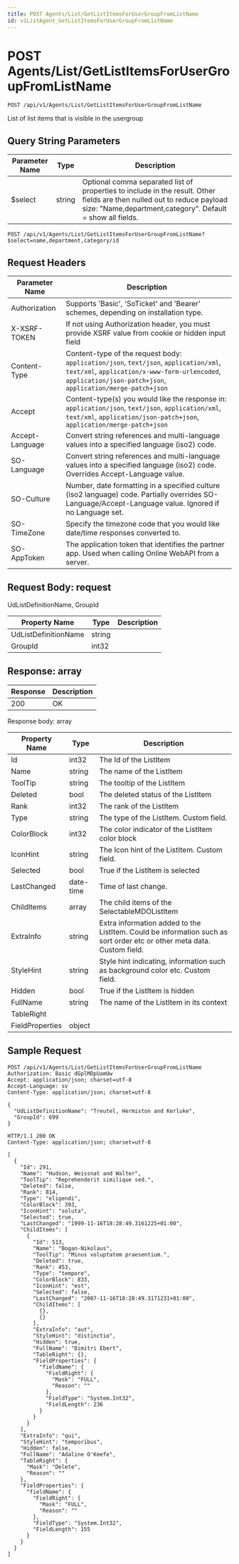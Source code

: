 ```yaml
---
title: POST Agents/List/GetListItemsForUserGroupFromListName
id: v1ListAgent_GetListItemsForUserGroupFromListName
---
```


# POST Agents/List/GetListItemsForUserGroupFromListName

```http
POST /api/v1/Agents/List/GetListItemsForUserGroupFromListName
```

List of list items that is visible in the usergroup







## Query String Parameters

| Parameter Name | Type |  Description |
|----------------|------|--------------|
| $select | string |  Optional comma separated list of properties to include in the result. Other fields are then nulled out to reduce payload size: "Name,department,category". Default = show all fields. |

```http
POST /api/v1/Agents/List/GetListItemsForUserGroupFromListName?$select=name,department,category/id
```


## Request Headers

| Parameter Name | Description |
|----------------|-------------|
| Authorization  | Supports 'Basic', 'SoTicket' and 'Bearer' schemes, depending on installation type. |
| X-XSRF-TOKEN   | If not using Authorization header, you must provide XSRF value from cookie or hidden input field |
| Content-Type | Content-type of the request body: `application/json`, `text/json`, `application/xml`, `text/xml`, `application/x-www-form-urlencoded`, `application/json-patch+json`, `application/merge-patch+json` |
| Accept         | Content-type(s) you would like the response in: `application/json`, `text/json`, `application/xml`, `text/xml`, `application/json-patch+json`, `application/merge-patch+json` |
| Accept-Language | Convert string references and multi-language values into a specified language (iso2) code. |
| SO-Language | Convert string references and multi-language values into a specified language (iso2) code. Overrides Accept-Language value. |
| SO-Culture | Number, date formatting in a specified culture (iso2 language) code. Partially overrides SO-Language/Accept-Language value. Ignored if no Language set. |
| SO-TimeZone | Specify the timezone code that you would like date/time responses converted to. |
| SO-AppToken | The application token that identifies the partner app. Used when calling Online WebAPI from a server. |

## Request Body: request  

UdListDefinitionName, GroupId 

| Property Name | Type |  Description |
|----------------|------|--------------|
| UdListDefinitionName | string |  |
| GroupId | int32 |  |


## Response: array



| Response | Description |
|----------------|-------------|
| 200 | OK |

Response body: array

| Property Name | Type |  Description |
|----------------|------|--------------|
| Id | int32 | The Id of the ListItem |
| Name | string | The name of the ListItem |
| ToolTip | string | The tooltip of the ListItem |
| Deleted | bool | The deleted status of the ListItem |
| Rank | int32 | The rank of the ListItem |
| Type | string | The type of the ListItem. Custom field. |
| ColorBlock | int32 | The color indicator of the ListItem color block |
| IconHint | string | The Icon hint of the ListItem. Custom field. |
| Selected | bool | True if the ListItem is selected |
| LastChanged | date-time | Time of last change. |
| ChildItems | array | The child items of the SelectableMDOListItem |
| ExtraInfo | string | Extra information added to the ListItem. Could be information such as sort order etc or other meta data. Custom field. |
| StyleHint | string | Style hint indicating, information such as background color etc. Custom field. |
| Hidden | bool | True if the ListItem is hidden |
| FullName | string | The name of the ListItem in its context |
| TableRight |  |  |
| FieldProperties | object |  |

## Sample Request

```http!
POST /api/v1/Agents/List/GetListItemsForUserGroupFromListName
Authorization: Basic dGplMDpUamUw
Accept: application/json; charset=utf-8
Accept-Language: sv
Content-Type: application/json; charset=utf-8

{
  "UdListDefinitionName": "Treutel, Hermiston and Kerluke",
  "GroupId": 699
}
```

```http_
HTTP/1.1 200 OK
Content-Type: application/json; charset=utf-8

[
  {
    "Id": 291,
    "Name": "Hudson, Weissnat and Walter",
    "ToolTip": "Reprehenderit similique sed.",
    "Deleted": false,
    "Rank": 814,
    "Type": "eligendi",
    "ColorBlock": 393,
    "IconHint": "soluta",
    "Selected": true,
    "LastChanged": "1999-11-16T18:28:49.3161225+01:00",
    "ChildItems": [
      {
        "Id": 513,
        "Name": "Bogan-Nikolaus",
        "ToolTip": "Minus voluptatem praesentium.",
        "Deleted": true,
        "Rank": 453,
        "Type": "tempore",
        "ColorBlock": 833,
        "IconHint": "est",
        "Selected": false,
        "LastChanged": "2007-11-16T18:28:49.3171231+01:00",
        "ChildItems": [
          {},
          {}
        ],
        "ExtraInfo": "aut",
        "StyleHint": "distinctio",
        "Hidden": true,
        "FullName": "Dimitri Ebert",
        "TableRight": {},
        "FieldProperties": {
          "fieldName": {
            "FieldRight": {
              "Mask": "FULL",
              "Reason": ""
            },
            "FieldType": "System.Int32",
            "FieldLength": 236
          }
        }
      }
    ],
    "ExtraInfo": "qui",
    "StyleHint": "temporibus",
    "Hidden": false,
    "FullName": "Adaline O'Keefe",
    "TableRight": {
      "Mask": "Delete",
      "Reason": ""
    },
    "FieldProperties": {
      "fieldName": {
        "FieldRight": {
          "Mask": "FULL",
          "Reason": ""
        },
        "FieldType": "System.Int32",
        "FieldLength": 155
      }
    }
  }
]
```